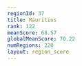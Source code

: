 ```yaml
---
regionId: 37
title: Mauritius
rank: 122
meanScore: 68.57
globalMeanScore: 70.22
numRegions: 220
layout: region_score
---
```


